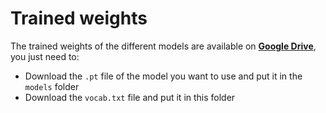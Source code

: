 # Trained weights

The trained weights of the different models are available on [**Google Drive**](todo), you just need to:

* Download the `.pt` file of the model you want to use and put it in the `models` folder
* Download the `vocab.txt` file and put it in this folder
